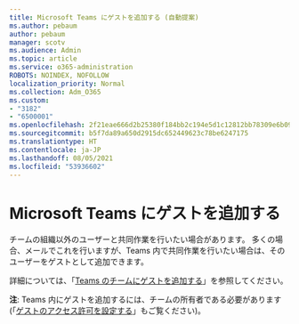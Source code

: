 ```yaml
---
title: Microsoft Teams にゲストを追加する (自動提案)
ms.author: pebaum
author: pebaum
manager: scotv
ms.audience: Admin
ms.topic: article
ms.service: o365-administration
ROBOTS: NOINDEX, NOFOLLOW
localization_priority: Normal
ms.collection: Adm_O365
ms.custom:
- "3182"
- "6500001"
ms.openlocfilehash: 2f21eae666d2b25380f184bb2c194e5d1c12812bb78309e6b09f9f497163b8c8
ms.sourcegitcommit: b5f7da89a650d2915dc652449623c78be6247175
ms.translationtype: HT
ms.contentlocale: ja-JP
ms.lasthandoff: 08/05/2021
ms.locfileid: "53936602"
---
```

# <a name="add-a-guest-to-microsoft-teams"></a>Microsoft Teams にゲストを追加する

チームの組織以外のユーザーと共同作業を行いたい場合があります。 多くの場合、メールでこれを行いますが、Teams 内で共同作業を行いたい場合は、そのユーザーをゲストとして追加できます。

詳細については、「[Teams のチームにゲストを追加する](https://support.office.com/article/add-guests-to-a-team-in-teams-fccb4fa6-f864-4508-bdde-256e7384a14f#ID0EAABAAA=Desktop)」を参照してください。

**注**: Teams 内にゲストを追加するには、チームの所有者である必要があります (「[ゲストのアクセス許可を設定する](https://support.office.com/article/set-guest-permissions-for-channels-in-teams-4756c468-2746-4bfd-a582-736d55fcc169)」もご覧ください)。